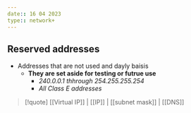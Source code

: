 ```yaml
---
date:: 16 04 2023
type:: network+
---
```

## Reserved addresses
- Addresses that are not used and dayly baisis 
	- **They are set aside for testing or futrue use**
		- *240.0.0.1 thhrough 254.255.255.254*
		- *All Class E addresses*

>[!quote] [[Virtual IP]] | [[IP]] | [[subnet mask]] | [[DNS]]